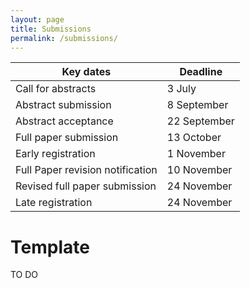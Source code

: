 ```yaml
---
layout: page
title: Submissions
permalink: /submissions/
---
```



| Key dates                             | Deadline      |
| ------------------------------------- | ------------- |
| Call for abstracts                    | 3 July        |
| Abstract submission                   | 8 September   |
| Abstract acceptance                   | 22 September  |
| Full paper submission                 | 13 October    |
| Early registration                    | 1 November    |
| Full Paper revision notification      | 10 November   |
| Revised full paper submission         | 24 November   |
| Late registration                     | 24 November   |

# Template
TO DO